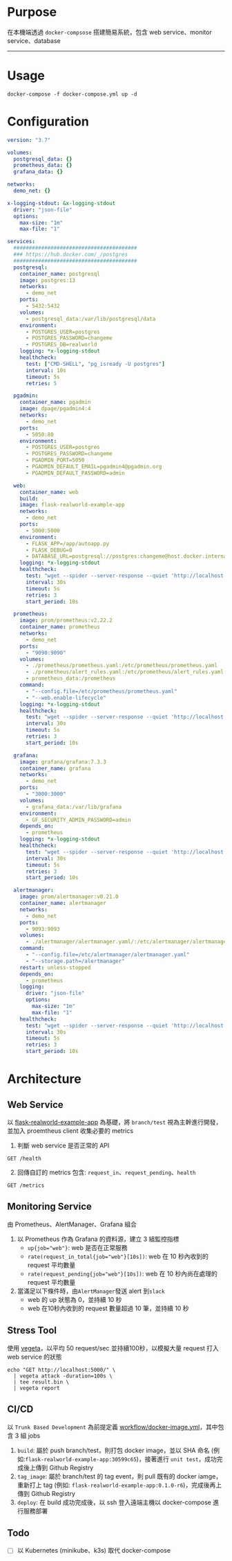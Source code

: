 # Purpose
在本機端透過 `docker-compsose` 搭建簡易系統，包含 web service、monitor service、database

---

# Usage
```shell=sh
docker-compose -f docker-compose.yml up -d
```

# Configuration
```yaml=./docker-compose.yml
version: "3.7"

volumes:
  postgresql_data: {}
  prometheus_data: {}
  grafana_data: {}

networks:
  demo_net: {}

x-logging-stdout: &x-logging-stdout
  driver: "json-file"
  options:
    max-size: "1m"
    max-file: "1"

services:
  ########################################
  ### https://hub.docker.com/_/postgres
  ########################################
  postgresql:
    container_name: postgresql
    image: postgres:13
    networks:
      - demo_net
    ports:
      - 5432:5432
    volumes:
      - postgresql_data:/var/lib/postgresql/data
    environment:
      - POSTGRES_USER=postgres
      - POSTGRES_PASSWORD=changeme
      - POSTGRES_DB=realworld
    logging: *x-logging-stdout
    healthcheck:
      test: ["CMD-SHELL", "pg_isready -U postgres"]
      interval: 10s
      timeout: 5s
      retries: 5

  pgadmin:
    container_name: pgadmin
    image: dpage/pgadmin4:4
    networks:
      - demo_net
    ports:
      - 5050:80
    environment:
      - POSTGRES_USER=postgres
      - POSTGRES_PASSWORD=changeme
      - PGADMIN_PORT=5050
      - PGADMIN_DEFAULT_EMAIL=pgadmin4@pgadmin.org
      - PGADMIN_DEFAULT_PASSWORD=admin

  web:
    container_name: web
    build: .
    image: flask-realworld-example-app
    networks:
      - demo_net
    ports:
      - 5000:5000
    environment:
      - FLASK_APP=/app/autoapp.py
      - FLASK_DEBUG=0
      - DATABASE_URL=postgresql://postgres:changeme@host.docker.internal:5432/realworld
    logging: *x-logging-stdout
    healthcheck:
      test: "wget --spider --server-response --quiet 'http://localhost:5000/health' 2>&1 | grep 'HTTP/.* 200' || exit 1"
      interval: 30s
      timeout: 5s
      retries: 3
      start_period: 10s

  prometheus:
    image: prom/prometheus:v2.22.2
    container_name: prometheus
    networks:
      - demo_net
    ports:
      - "9090:9090"
    volumes:
      - ./prometheus/prometheus.yaml:/etc/prometheus/prometheus.yaml
      - ./prometheus/alert_rules.yaml:/etc/prometheus/alert_rules.yaml
      - prometheus_data:/prometheus
    command:
      - "--config.file=/etc/prometheus/prometheus.yaml"
      - "--web.enable-lifecycle"
    logging: *x-logging-stdout
    healthcheck:
      test: "wget --spider --server-response --quiet 'http://localhost:9090/-/healthy' 2>&1 || exit 1"
      interval: 30s
      timeout: 5s
      retries: 3
      start_period: 10s

  grafana:
    image: grafana/grafana:7.3.3
    container_name: grafana
    networks:
      - demo_net
    ports:
      - "3000:3000"
    volumes:
      - grafana_data:/var/lib/grafana
    environment:
      - GF_SECURITY_ADMIN_PASSWORD=admin
    depends_on:
      - prometheus
    logging: *x-logging-stdout
    healthcheck:
      test: "wget --spider --server-response --quiet 'http://localhost:3000/api/health' 2>&1 | grep 'HTTP/.* 200' || exit 1"
      interval: 30s
      timeout: 5s
      retries: 3
      start_period: 10s

  alertmanager:
    image: prom/alertmanager:v0.21.0
    container_name: alertmanager
    networks:
      - demo_net
    ports:
      - 9093:9093
    volumes:
      - ./alertmanager/alertmanager.yaml/:/etc/alertmanager/alertmanager.yaml
    command:
      - "--config.file=/etc/alertmanager/alertmanager.yaml"
      - "--storage.path=/alertmanager"
    restart: unless-stopped
    depends_on:
      - prometheus
    logging:
      driver: "json-file"
      options:
        max-size: "1m"
        max-file: "1"
    healthcheck:
      test: "wget --spider --server-response --quiet 'http://localhost:9093/-/healthy' 2>&1 || exit 1"
      interval: 30s
      timeout: 5s
      retries: 3
      start_period: 10s

```

# Architecture

## Web Service
以 [flask-realworld-example-app](https://github.com/gothinkster/flask-realworld-example-app) 為基礎，將 `branch/test` 視為主幹進行開發，並加入 proemtheus client 收集必要的 metrics
1. 判斷 web service 是否正常的 API
```
GET /health
```
2. 回傳自訂的 metrics 包含: `request_in`、`request_pending`、`health`
```
GET /metrics
```


## Monitoring Service
由 Prometheus、AlertManager、Grafana 組合
1. 以 Prometheus 作為 Grafana 的資料源，建立 3 組監控指標
    - `up{job="web"}`: web 是否在正常服務
    - `rate(request_in_total{job="web"}[10s])`: web 在 10 秒內收到的 request 平均數量
    - `rate(request_pending{job="web"}[10s])`: web 在 10 秒內尚在處理的 request 平均數量
2. 當滿足以下條件時，由`AlertManager`發送 alert 到`slack`
    - web 的 up 狀態為 0，並持續 10 秒
    - web 在10秒內收到的 request 數量超過 10 筆，並持續 10 秒

## Stress Tool
使用 [vegeta](https://github.com/tsenart/vegeta)，以平均 50 request/sec 並持續100秒，以模擬大量 request 打入 web service 的狀態
```
echo "GET http://localhost:5000/" \
  | vegeta attack -duration=100s \
  | tee result.bin \
  | vegeta report
```

## CI/CD
以 `Trunk Based Development` 為前提定義 [workflow/docker-image.yml](.github/workflows/docker-image.yml)，其中包含 3 組 jobs
1. `build`: 屬於 push branch/test，則打包 docker image，並以 SHA 命名 (例如:`flask-realworld-example-app:30599c65`)，接著進行 `unit test`，成功完成後上傳到 Github Registry
2. `tag_image`: 屬於 branch/test 的 tag event，則 pull 既有的 docker iamge，重新打上 tag (例如: `flask-realworld-example-app:0.1.0-r6`)，完成後再上傳到 Github Registry
3. `deploy`: 在 build 成功完成後，以 ssh 登入遠端主機以 docker-compose 進行服務部署


## Todo
- [ ] 以 Kubernetes (minikube、k3s) 取代 docker-compose

